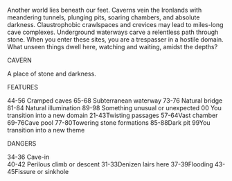 Another world lies beneath our feet. Caverns vein the Ironlands with meandering tunnels, plunging pits, soaring chambers, and absolute darkness. Claustrophobic crawlspaces and crevices may lead to miles-long cave complexes. Underground waterways carve a relentless path through stone.
When you enter these sites, you are a trespasser in a hostile domain. What unseen things dwell here, watching and waiting, amidst the depths?

CAVERN

A place of stone and darkness.

FEATURES

44-56 Cramped caves
65-68 Subterranean waterway
73-76 Natural bridge
81-84 Natural illumination
89-98 Something unusual or unexpected
00 You transition into a new domain
21-43Twisting passages
57-64Vast chamber
69-76Cave pool
77-80Towering stone formations
85-88Dark pit
99You transition into a new theme

DANGERS

34-36 Cave-in  
40-42 Perilous climb or descent
31-33Denizen lairs here
37-39Flooding
43-45Fissure or sinkhole